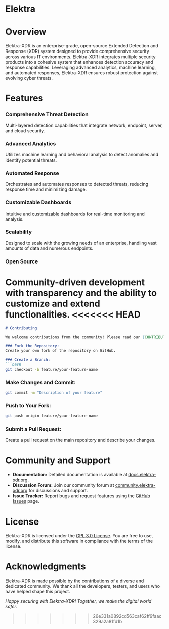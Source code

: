 # Elektra

Overview
========
Elektra-XDR is an enterprise-grade, open-source Extended Detection and Response (XDR) system designed to provide comprehensive security across various IT environments. Elektra-XDR integrates multiple security products into a cohesive system that enhances detection accuracy and response capabilities. Leveraging advanced analytics, machine learning, and automated responses, Elektra-XDR ensures robust protection against evolving cyber threats.

Features
========

### Comprehensive Threat Detection
Multi-layered detection capabilities that integrate network, endpoint, server, and cloud security.

### Advanced Analytics
Utilizes machine learning and behavioral analysis to detect anomalies and identify potential threats.

### Automated Response
Orchestrates and automates responses to detected threats, reducing response time and minimizing damage.

### Customizable Dashboards
Intuitive and customizable dashboards for real-time monitoring and analysis.

### Scalability
Designed to scale with the growing needs of an enterprise, handling vast amounts of data and numerous endpoints.

### Open Source
Community-driven development with transparency and the ability to customize and extend functionalities.
<<<<<<< HEAD
=======

```markdown
# Contributing

We welcome contributions from the community! Please read our [CONTRIBUTING.md](CONTRIBUTING.md) to get started. Here's a brief overview of the process:

### Fork the Repository:
Create your own fork of the repository on GitHub.

### Create a Branch:
```bash
git checkout -b feature/your-feature-name
```

### Make Changes and Commit:
```bash
git commit -m "Description of your feature"
```

### Push to Your Fork:
```bash
git push origin feature/your-feature-name
```

### Submit a Pull Request:
Create a pull request on the main repository and describe your changes.

# Community and Support

- **Documentation:** Detailed documentation is available at [docs.elektra-xdr.org](http://docs.elektra-xdr.org).
- **Discussion Forum:** Join our community forum at [community.elektra-xdr.org](http://community.elektra-xdr.org) for discussions and support.
- **Issue Tracker:** Report bugs and request features using the [GitHub Issues](https://github.com/your-org/elektra-xdr/issues) page.

# License

Elektra-XDR is licensed under the [GPL 3.0 License](LICENSE). You are free to use, modify, and distribute this software in compliance with the terms of the license.

# Acknowledgments

Elektra-XDR is made possible by the contributions of a diverse and dedicated community. We thank all the developers, testers, and users who have helped shape this project.



*Happy securing with Elektra-XDR! Together, we make the digital world safer.*

>>>>>>> 26e331a0892cd563caf62ff9faac329a2a81fd1b
